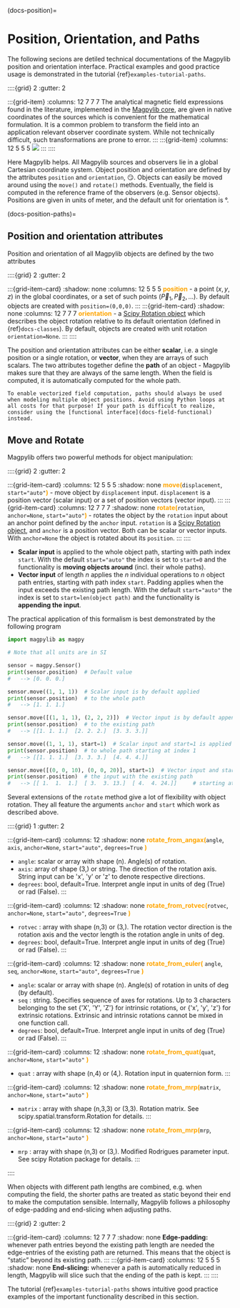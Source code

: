 (docs-position)=

# Position, Orientation, and Paths

The following secions are detiled technical documentations of the Magpylib
position and orientation interface. Practical examples and good practice usage
is demonstrated in the tutorial {ref}`examples-tutorial-paths`.

::::{grid} 2 :gutter: 2

:::{grid-item} :columns: 12 7 7 7 The analytical magnetic field expressions
found in the literature, implemented in the [Magpylib core](docs-field-core),
are given in native coordinates of the sources which is convenient for the
mathematical formulation. It is a common problem to transform the field into an
application relevant observer coordinate system. While not technically
difficult, such transformations are prone to error. ::: :::{grid-item} :columns:
12 5 5 5 ![](../../../_static/images/docu_position_sketch.png) ::: ::::

Here Magpylib helps. All Magpylib sources and observers lie in a global
Cartesian coordinate system. Object position and orientation are defined by the
attributes `position` and `orientation`, 😏. Objects can easily be moved around
using the `move()` and `rotate()` methods. Eventually, the field is computed in
the reference frame of the observers (e.g. Sensor objects). Positions are given
in units of meter, and the default unit for orientation is °.

(docs-position-paths)=

## Position and orientation attributes

Position and orientation of all Magpylib objects are defined by the two
attributes

::::{grid} 2 :gutter: 2

:::{grid-item-card} :shadow: none :columns: 12 5 5 5
<span style="color: orange">**position**</span> - a point $(x,y,z)$ in the
global coordinates, or a set of such points $(\vec{P}_1, \vec{P}_2, ...)$. By
default objects are created with `position=(0,0,0)`. ::: :::{grid-item-card}
:shadow: none :columns: 12 7 7 7
<span style="color: orange">**orientation**</span> - a
[Scipy Rotation object](https://docs.scipy.org/doc/scipy/reference/generated/scipy.spatial.transform.Rotation.html)
which describes the object rotation relative to its default orientation (defined
in {ref}`docs-classes`). By default, objects are created with unit rotation
`orientation=None`. ::: ::::

The position and orientation attributes can be either **scalar**, i.e. a single
position or a single rotation, or **vector**, when they are arrays of such
scalars. The two attributes together define the **path** of an object - Magpylib
makes sure that they are always of the same length. When the field is computed,
it is automatically computed for the whole path.

```{tip}
To enable vectorized field computation, paths should always be used when modeling multiple object positions. Avoid using Python loops at all costs for that purpose! If your path is difficult to realize, consider using the [functional interface](docs-field-functional) instead.
```

## Move and Rotate

Magpylib offers two powerful methods for object manipulation:

::::{grid} 2 :gutter: 2

:::{grid-item-card} :columns: 12 5 5 5 :shadow: none
<span style="color: orange">**move(**</span>`displacement`,
`start="auto"`<span style="color: orange">**)**</span> - move object by
`displacement` input. `displacement` is a position vector (scalar input) or a
set of position vectors (vector input). ::: :::{grid-item-card} :columns: 12 7 7
7 :shadow: none <span style="color: orange">**rotate(**</span>`rotation`,
`anchor=None`, `start="auto"`<span style="color: orange">**)**</span> - rotates
the object by the `rotation` input about an anchor point defined by the `anchor`
input. `rotation` is a
[Scipy Rotation object](https://docs.scipy.org/doc/scipy/reference/generated/scipy.spatial.transform.Rotation.html),
and `anchor` is a position vector. Both can be scalar or vector inputs. With
`anchor=None` the object is rotated about its `position`. ::: ::::

- **Scalar input** is applied to the whole object path, starting with path index
  `start`. With the default `start="auto"` the index is set to `start=0` and the
  functionality is **moving objects around** (incl. their whole paths).
- **Vector input** of length $n$ applies the $n$ individual operations to $n$
  object path entries, starting with path index `start`. Padding applies when
  the input exceeds the existing path length. With the default `start="auto"`
  the index is set to `start=len(object path)` and the functionality is
  **appending the input**.

The practical application of this formalism is best demonstrated by the
following program

```python
import magpylib as magpy

# Note that all units are in SI

sensor = magpy.Sensor()
print(sensor.position)  # Default value
#   --> [0. 0. 0.]

sensor.move((1, 1, 1))  # Scalar input is by default applied
print(sensor.position)  # to the whole path
#   --> [1. 1. 1.]

sensor.move([(1, 1, 1), (2, 2, 2)])  # Vector input is by default appended
print(sensor.position)  # to the existing path
#   --> [[1. 1. 1.]  [2. 2. 2.]  [3. 3. 3.]]

sensor.move((1, 1, 1), start=1)  # Scalar input and start=1 is applied
print(sensor.position)  # to whole path starting at index 1
#   --> [[1. 1. 1.]  [3. 3. 3.]  [4. 4. 4.]]

sensor.move([(0, 0, 10), (0, 0, 20)], start=1)  # Vector input and start=1 merges
print(sensor.position)  # the input with the existing path
#   --> [[ 1.  1.  1.]  [ 3.  3. 13.]  [ 4.  4. 24.]]     # starting at index 1.
```

Several extensions of the `rotate` method give a lot of flexibility with object
rotation. They all feature the arguments `anchor` and `start` which work as
described above.

::::{grid} 1 :gutter: 2

:::{grid-item-card} :columns: 12 :shadow: none
<span style="color: orange">**rotate_from_angax(**</span>`angle`, `axis`,
`anchor=None`, `start="auto"`, `degrees=True`
<span style="color: orange">**)**</span>

- `angle`: scalar or array with shape (n). Angle(s) of rotation.
- `axis`: array of shape (3,) or string. The direction of the rotation axis.
  String input can be 'x', 'y' or 'z' to denote respective directions.
- `degrees`: bool, default=True. Interpret angle input in units of deg (True) or
  rad (False). :::

:::{grid-item-card} :columns: 12 :shadow: none
<span style="color: orange">**rotate_from_rotvec(**</span>`rotvec`,
`anchor=None`, `start="auto"`, `degrees=True`
<span style="color: orange">**)**</span>

- `rotvec` : array with shape (n,3) or (3,). The rotation vector direction is
  the rotation axis and the vector length is the rotation angle in units of deg.
- `degrees`: bool, default=True. Interpret angle input in units of deg (True) or
  rad (False). :::

:::{grid-item-card} :columns: 12 :shadow: none
<span style="color: orange">**rotate_from_euler(**</span> `angle`, `seq`,
`anchor=None`, `start="auto"`, `degrees=True`
<span style="color: orange">**)**</span>

- `angle`: scalar or array with shape (n). Angle(s) of rotation in units of deg
  (by default).
- `seq` : string. Specifies sequence of axes for rotations. Up to 3 characters
  belonging to the set {'X', 'Y', 'Z'} for intrinsic rotations, or {'x', 'y',
  'z'} for extrinsic rotations. Extrinsic and intrinsic rotations cannot be
  mixed in one function call.
- `degrees`: bool, default=True. Interpret angle input in units of deg (True) or
  rad (False). :::

:::{grid-item-card} :columns: 12 :shadow: none
<span style="color: orange">**rotate_from_quat(**</span>`quat`, `anchor=None`,
`start="auto"` <span style="color: orange">**)**</span>

- `quat` : array with shape (n,4) or (4,). Rotation input in quaternion form.
  :::

:::{grid-item-card} :columns: 12 :shadow: none
<span style="color: orange">**rotate_from_mrp(**</span>`matrix`, `anchor=None`,
`start="auto"` <span style="color: orange">**)**</span>

- `matrix` : array with shape (n,3,3) or (3,3). Rotation matrix. See
  scipy.spatial.transform.Rotation for details. :::

:::{grid-item-card} :columns: 12 :shadow: none
<span style="color: orange">**rotate_from_mrp(**</span>`mrp`, `anchor=None`,
`start="auto"` <span style="color: orange">**)**</span>

- `mrp` : array with shape (n,3) or (3,). Modified Rodrigues parameter input.
  See scipy Rotation package for details. :::

::::

When objects with different path lengths are combined, e.g. when computing the
field, the shorter paths are treated as static beyond their end to make the
computation sensible. Internally, Magpylib follows a philosophy of edge-padding
and end-slicing when adjusting paths.

::::{grid} 2 :gutter: 2

:::{grid-item-card} :columns: 12 7 7 7 :shadow: none **Edge-padding:** whenever
path entries beyond the existing path length are needed the edge-entries of the
existing path are returned. This means that the object is “static” beyond its
existing path. ::: :::{grid-item-card} :columns: 12 5 5 5 :shadow: none
**End-slicing:** whenever a path is automatically reduced in length, Magpylib
will slice such that the ending of the path is kept. ::: ::::

The tutorial {ref}`examples-tutorial-paths` shows intuitive good practice
examples of the important functionality described in this section.
